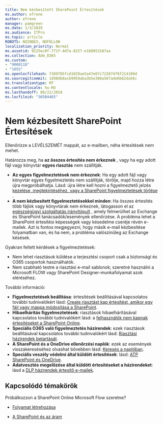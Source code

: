 ```yaml
---
title: Nem kézbesített SharePoint Értesítések
ms.author: efrene
author: efrene
manager: pamgreen
ms.date: 1/3/2019
ms.audience: ITPro
ms.topic: article
ROBOTS: NOINDEX, NOFOLLOW
localization_priority: Normal
ms.assetid: 9225ec0f-771f-4d7a-8157-e188953107aa
ms.collection: Adm_O365
ms.custom:
- "9000118"
- "1655"
ms.openlocfilehash: f389785fcd1029ae5a47e07c723874f9f214109d
ms.sourcegitcommit: 1d98db8acb9959aba3b5e308a567ade6b62da56c
ms.translationtype: MT
ms.contentlocale: hu-HU
ms.lasthandoff: 08/22/2019
ms.locfileid: "36504465"
---
```

# <a name="sharepoint-alert-notifications-not-delivered"></a>Nem kézbesített SharePoint Értesítések

Ellenőrizze a LEVÉLSZEMÉT mappát, az e-mailben, néha értesítések nem mehet.

Határozza meg, ha **az összes értesítés nem érkeznek** , vagy ha egy adott fájl vagy könyvtár **egyes riasztás** nem szállítják.

- **Az egyes figyelmeztetések nem érkeznek**: Ha egy adott fájl vagy könyvtár egyes figyelmeztetés nem szállítják, törölje, majd hozza létre újra megpróbálhatja. Lásd: újra létre kell hozni a figyelmeztető jelzés [kezelése, megtekintéséhez, vagy a SharePoint figyelmeztetések törlése](https://support.office.com/article/manage-view-or-delete-sharepoint-alerts-99dfb19c-9a90-4a8c-aba1-aa8c8afb0de2?ui=en-US&rs=en-US&ad=US#ID0EAADAAA=Online) .
- **A nem kézbesített figyelmeztetésekkel minden**: Ha összes értesítés több fájlok vagy könyvtárak nem érkeznek, látogasson el az [egészségügyi szolgáltatás irányítópult](https://admin.microsoft.com/AdminPortal/Home#/servicehealth) , amely felmerülhet az Exchange és SharePoint tanácsadók/események ellenőrzése. A probléma lehet a SharePoint értesítési képességek vagy késedelme cseréje révén e-mailek. Azt is fontos megjegyezni, hogy másik e-mail kézbesítése folyamatban van, és ha nem, a probléma valószínűleg az Exchange késések.

Gyakran feltett kérdések a figyelmeztetések:

- Nem lehet riasztások küldése a terjesztési csoport csak a biztonsági és O365 csoportok használhatók.
- Nem szabható testre a riasztási e-mail sablonok; szeretné használni a Microsoft FLOW vagy SharePoint Designer-munkafolyamat azok eléréséhez.

További információ:

- **Figyelmeztetések beállítása**: értesítések beállításával kapcsolatos további tudnivalókért lásd: [Create riasztást kap értesítést, amikor egy fájl vagy mappa módosítása a SharePoint](https://support.office.com/article/create-an-alert-to-get-notified-when-a-file-or-folder-changes-in-sharepoint-e5a79e7b-a146-46da-a9ef-d65409ba8918).
- **Hibaelhárítás figyelmeztetések**: riasztások hibaelhárításával kapcsolatos további tudnivalókért lásd: a [felhasználók nem kapnak értesítéseket a SharePoint Online](https://docs.microsoft.com/sharepoint/support/sites/no-alert-notifications).
- **Speciális O365 való figyelmeztetés házirendek**: ezek riasztások beállításával kapcsolatos további tudnivalókért lásd: [Riasztási házirendek betartását](https://docs.microsoft.com/office365/securitycompliance/alert-policies).
- **A SharePoint és a OneDrive ellenőrzési naplók**: ezek az események visszakereséséhez olvashat bővebben lásd: [Keresés a naplóban](https://docs.microsoft.com/office365/securitycompliance/search-the-audit-log-in-security-and-compliance#search-the-audit-log).
- **Speciális veszély védelmi által küldött értesítések**: lásd: [ATP SharePoint és OneDrive](https://docs.microsoft.com/office365/securitycompliance/atp-for-spo-odb-and-teams).
- **Adatvesztés megelőzése által küldött értesítéseket a házirendeket**: lásd a [DLP házirendek értesítő e-mailek](https://docs.microsoft.com/office365/securitycompliance/use-notifications-and-policy-tips).

## <a name="related-topics"></a>Kapcsolódó témakörök

Próbálkozzon a SharePoint Online Microsoft Flow szeretne?

- [Folyamat létrehozása](https://support.office.com/article/create-a-flow-for-a-list-or-library-in-sharepoint-online-or-onedrive-for-business-a9c3e03b-0654-46af-a254-20252e580d01)

- [A SharePoint és az áram](https://flow.microsoft.com/en-us/blog/sharepoint-and-flow/)
